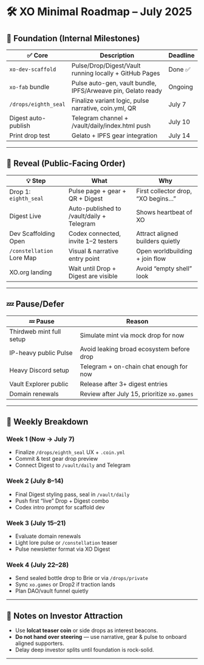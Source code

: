 # 🛠️ XO Minimal Roadmap – July 2025

## 🧱 Foundation (Internal Milestones)

| ✅ Core              | Description                                                    | Deadline   |
|---------------------|----------------------------------------------------------------|------------|
| `xo-dev-scaffold`   | Pulse/Drop/Digest/Vault running locally + GitHub Pages         | Done ✅     |
| `xo-fab` bundle     | Pulse auto-gen, vault bundle, IPFS/Arweave pin, Gelato ready   | Ongoing    |
| `/drops/eighth_seal`| Finalize variant logic, pulse narrative, coin.yml, QR         | July 7     |
| Digest auto-publish | Telegram channel + /vault/daily/index.html push               | July 10    |
| Print drop test     | Gelato + IPFS gear integration                                 | July 14    |

---

## 🚀 Reveal (Public-Facing Order)

| 💡 Step               | What                                           | Why                                  |
|----------------------|------------------------------------------------|--------------------------------------|
| Drop 1: `eighth_seal`| Pulse page + gear + QR + Digest                | First collector drop, “XO begins…”   |
| Digest Live          | Auto-published to /vault/daily + Telegram      | Shows heartbeat of XO                |
| Dev Scaffolding Open | Codex connected, invite 1–2 testers            | Attract aligned builders quietly     |
| `/constellation` Lore Map | Visual & narrative entry point          | Open worldbuilding + join flow       |
| XO.org landing       | Wait until Drop + Digest are visible           | Avoid “empty shell” look             |

---

## 💤 Pause/Defer

| 💤 Pause               | Reason                                               |
|------------------------|------------------------------------------------------|
| Thirdweb mint full setup | Simulate mint via mock drop for now             |
| IP-heavy public Pulse   | Avoid leaking broad ecosystem before drop         |
| Heavy Discord setup     | Telegram + on-chain chat enough for now           |
| Vault Explorer public   | Release after 3+ digest entries                   |
| Domain renewals         | Review after July 15, prioritize `xo.games`       |

---

## 📆 Weekly Breakdown

### Week 1 (Now → July 7)
- Finalize `/drops/eighth_seal` UX + `.coin.yml`
- Commit & test gear drop preview
- Connect Digest to `/vault/daily` and Telegram

### Week 2 (July 8–14)
- Final Digest styling pass, seal in `/vault/daily`
- Push first “live” Drop + Digest combo
- Codex intro prompt for scaffold dev

### Week 3 (July 15–21)
- Evaluate domain renewals
- Light lore pulse or `/constellation` teaser
- Pulse newsletter format via XO Digest

### Week 4 (July 22–28)
- Send sealed bottle drop to Brie or via `/drops/private`
- Sync `xo.games` or Drop2 if traction lands
- Plan DAO/vault funnel quietly

---

## 💬 Notes on Investor Attraction

- Use **lolcat teaser coin** or side drops as interest beacons.
- **Do not hand over steering** — use narrative, gear & pulse to onboard aligned supporters.
- Delay deep investor splits until foundation is rock-solid.

---